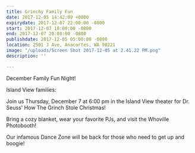 ```yaml
---
title: Grinchy Family Fun
date: 2017-12-05 14:42:09 +0000
expirydate: 2017-12-07 22:00:00 -0800
start: 2017-12-07 18:00:00 -0800
end: 2017-12-07 20:00:00 -0800
publishdate: 2017-12-05 05:00:00 -0800
location: 2501 J Ave, Anacortes, WA 98221
image: "/uploads/Screen Shot 2017-12-05 at 2.41.22 PM.png"
description: ''

---
```

December Family Fun Night!

  
Island View families: 

Join us Thursday, December 7 at 6:00 pm in the Island View theater for Dr. Seuss' How The Grinch Stole Christmas!

Bring a cozy blanket, wear your favorite PJs, and visit the Whoville Photobooth! 

Our infamous Dance Zone will be back for those who need to get up and boogie!